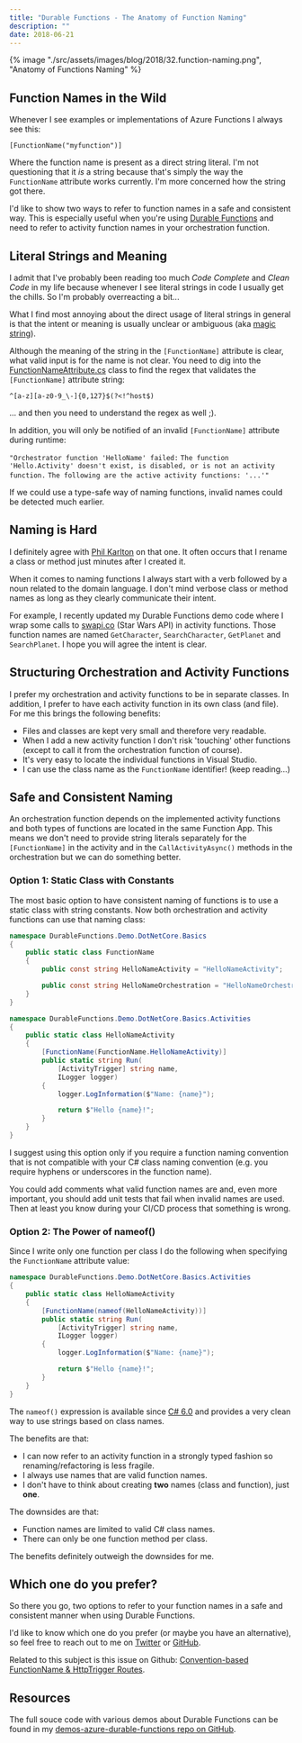 ```yaml
---
title: "Durable Functions - The Anatomy of Function Naming"
description: ""
date: 2018-06-21
---
```


{% image "./src/assets/images/blog/2018/32.function-naming.png", "Anatomy of Functions Naming" %}

## Function Names in the Wild

Whenever I see examples or implementations of Azure Functions I always see this:

 `[FunctionName("myfunction")]`
 
Where the function name is present as a direct string literal. I'm not questioning that it *is* a string because that's simply the way the `FunctionName` attribute works currently. I'm more concerned how the string got there. 

I'd like to show two ways to refer to function names in a safe and consistent way. This is especially useful when you're using [Durable Functions](https://docs.microsoft.com/en-us/azure/azure-functions/durable-functions-overview) and need to refer to activity function names in your orchestration function.

## Literal Strings and Meaning

I admit that I've probably been reading too much *Code Complete* and *Clean Code* in my life because whenever I see literal strings in code I usually get the chills. So I'm probably overreacting a bit...

What I find most annoying about the direct usage of literal strings in general is that the intent or meaning is usually unclear or ambiguous (aka [magic string](https://en.wikipedia.org/wiki/Magic_string)). 

Although the meaning of the string in the `[FunctionName]` attribute is clear, what valid input is for the name is not clear. You need to dig into the [FunctionNameAttribute.cs](https://github.com/Azure/azure-webjobs-sdk/blob/9f96d3f1e63ae1241431990f256f1b2e6880167f/src/Microsoft.Azure.WebJobs/FunctionNameAttribute.cs#L34) class to find the regex that validates the `[FunctionName]` attribute string:

 `^[a-z][a-z0-9_\-]{0,127}$(?<!^host$)` 

... and then you need to understand the regex as well ;).

In addition, you will only be notified of an invalid `[FunctionName]` attribute during runtime: 

`"Orchestrator function 'HelloName' failed:` 
`The function 'Hello.Activity' doesn't exist, is disabled, or is not an activity function.` 
`The following are the active activity functions: '...'"`

If we could use a type-safe way of naming functions, invalid names could be detected much earlier.

## Naming is Hard

I definitely agree with [Phil Karlton](https://skeptics.stackexchange.com/questions/19836/has-phil-karlton-ever-said-there-are-only-two-hard-things-in-computer-science) on that one. It often occurs that I rename a class or method just minutes after I created it.

When it comes to naming functions I always start with a verb followed by a noun related to the domain language. I don't mind verbose class or method names as long as they clearly communicate their intent.

For example, I recently updated my Durable Functions demo code where I wrap some calls to [swapi.co](http://swapi.co) (Star Wars API) in activity functions. Those function names are named `GetCharacter`, `SearchCharacter`, `GetPlanet` and `SearchPlanet`. I hope you will agree the intent is clear.

## Structuring Orchestration and Activity Functions

I prefer my orchestration and activity functions to be in separate classes. In addition, I prefer to have each activity function in its own class (and file). For me this brings the following benefits:

- Files and classes are kept very small and therefore very readable.
- When I add a new activity function I don't risk 'touching' other functions (except to call it from the orchestration function of course).
- It's very easy to locate the individual functions in Visual Studio.
- I can use the class name as the `FunctionName` identifier! (keep reading...)

## Safe and Consistent Naming

An orchestration function depends on the implemented activity functions and both types of functions are located in the same Function App. This means we don't need to provide string literals separately for the `[FunctionName]` in the activity and in the `CallActivityAsync()` methods in the orchestration but we can do something better.

### Option 1: Static Class with Constants

The most basic option to have consistent naming of functions is to use a static class with string constants. Now both orchestration and activity functions can use that naming class:

```csharp
namespace DurableFunctions.Demo.DotNetCore.Basics
{
    public static class FunctionName
    {
        public const string HelloNameActivity = "HelloNameActivity";

        public const string HelloNameOrchestration = "HelloNameOrchestration";
    }
}
```

```csharp
namespace DurableFunctions.Demo.DotNetCore.Basics.Activities
{
    public static class HelloNameActivity
    {
        [FunctionName(FunctionName.HelloNameActivity)]
        public static string Run(
            [ActivityTrigger] string name,
            ILogger logger)
        {
            logger.LogInformation($"Name: {name}");

            return $"Hello {name}!";
        }
    }
}
```

I suggest using this option only if you require a function naming convention that is not compatible with your C# class naming convention (e.g. you require hyphens or underscores in the function name). 

You could add comments what valid function names are and, even more important, you should add unit tests that fail when invalid names are used. Then at least you know during your CI/CD process that something is wrong.

### Option 2: The Power of nameof()

Since I write only one function per class I do the following when specifying the `FunctionName` attribute value:

```csharp
namespace DurableFunctions.Demo.DotNetCore.Basics.Activities
{
    public static class HelloNameActivity
    {
        [FunctionName(nameof(HelloNameActivity))]
        public static string Run(
            [ActivityTrigger] string name,
            ILogger logger)
        {
            logger.LogInformation($"Name: {name}");

            return $"Hello {name}!";
        }
    }
}
```

The `nameof()` expression is available since [C# 6.0](https://docs.microsoft.com/en-us/dotnet/csharp/language-reference/keywords/nameof) and provides a very clean way to use strings based on class names.

The benefits are that:
- I can now refer to an activity function in a strongly typed fashion so renaming/refactoring is less fragile.
- I always use names that are valid function names.
- I don't have to think about creating __two__ names (class and function), just __one__.

The downsides are that:
- Function names are limited to valid C# class names.
- There can only be one function method per class.

The benefits definitely outweigh the downsides for me.

## Which one do you prefer?

So there you go, two options to refer to your function names in a safe and consistent manner when using Durable Functions. 

I'd like to know which one do you prefer (or maybe you have an alternative), so feel free to reach out to me on [Twitter](https://twitter.com/marcduiker) or [GitHub](https://github.com/marcduiker/demos-azure-durable-functions/issues).

Related to this subject is this issue on Github: [Convention-based FunctionName & HttpTrigger Routes](https://github.com/Azure/azure-functions-core-tools/issues/257).

## Resources

The full souce code with various demos about Durable Functions can be found in my [demos-azure-durable-functions repo on GitHub](https://github.com/marcduiker/demos-azure-durable-functions).
